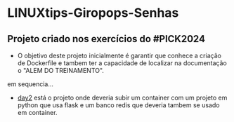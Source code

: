 # LINUXtips-Giropops-Senhas

## Projeto criado nos exercícios do #PICK2024

- O objetivo deste projeto inicialmente é garantir que conhece a criação de Dockerfile e tambem ter a capacidade de localizar na documentação o "ALEM DO TREINAMENTO".

em sequencia...

- [day2](./day2) está o projeto onde deveria subir um container com um projeto em python que usa flask e um banco  redis que deveria tambem se usado em container.